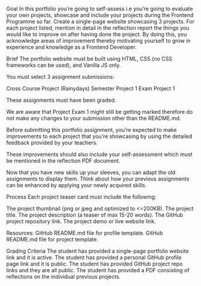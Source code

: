 Goal
In this portfolio you’re going to self-assess i.e you’re going to evaluate your own projects, showcase and include your projects during the Frontend Programme so far.
Create a single-page website showcasing 3 projects. For each project listed, mention in detail in the reflection report the things you would like to improve on after having done the project. By doing this, you acknowledge areas of improvement thereby motivating yourself to grow in experience and knowledge as a Frontend Developer.




Brief
The portfolio website must be built using HTML, CSS (no CSS frameworks can be used), and Vanilla JS only.

You must select 3 assignment submissions:

Cross Course Project (Rainydays)
Semester Project 1
Exam Project 1


These assignments must have been graded.

We are aware that Project Exam 1 might still be getting marked therefore do not make any changes to your submission other than the README.md.

Before submitting this portfolio assignment, you’re expected to make improvements to each project that you’re showcasing by using the detailed feedback provided by your teachers.

These improvements should also include your self-assessment which must be mentioned in the reflection PDF document.

Now that you have new skills up your sleeves, you can adapt the old assignments to display them. Think about how your previous assignments can be enhanced by applying your newly acquired skills.


Process
Each project teaser card must include the following:

The project thumbnail (png or jpeg and optimized to <=200KB).
The project title.
The project description (a teaser of max 15-20 words).
The GitHub project repository link.
The project demo or live website link.


Resources:
GitHub README.md file for profile template.
GitHub README.md file for project template.

Grading Criteria
The student has provided a single-page portfolio website link and it is active.
The student has provided a personal GitHub profile page link and it is public.
The student has provided GitHub project repo links and they are all public.
The student has provided a PDF consisting of reflections on the individual previous projects.
